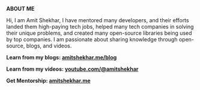 **ABOUT ME**

Hi, I am Amit Shekhar, I have mentored many developers, and their efforts landed them high-paying tech jobs, helped many tech companies in solving their unique problems, and created many open-source libraries being used by top companies. I am passionate about sharing knowledge through open-source, blogs, and videos.

**Learn from my blogs: [amitshekhar.me/blog](https://amitshekhar.me/blog)** 

**Learn from my videos: [youtube.com/@amitshekhar](https://www.youtube.com/@amitshekhar)** 

**Get Mentorship: [amitshekhar.me](https://amitshekhar.me)** 
